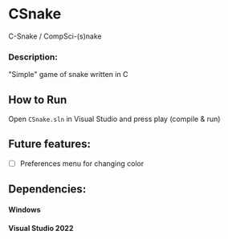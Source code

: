 # CSnake
C-Snake / CompSci-(s)nake

### Description:
"Simple" game of snake written in C

## How to Run
Open `CSnake.sln` in Visual Studio and press play (compile & run)

## Future features:
- [ ] Preferences menu for changing color

## Dependencies:
#### Windows
#### Visual Studio 2022
